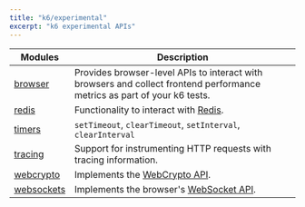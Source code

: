 ```yaml
---
title: "k6/experimental"
excerpt: "k6 experimental APIs"
---
```


<ExperimentalBlockquote />

| Modules                                                           | Description                                                                                                                                  |
| ------------------------------------------------------------------ | -------------------------------------------------------------------------------------------------------------------------------------------- |
| [browser](/javascript-api/k6-browser/) | Provides browser-level APIs to interact with browsers and collect frontend performance metrics as part of your k6 tests.  |
| [redis](/javascript-api/k6-experimental/redis/) | Functionality to interact with [Redis](https://redis.io/). |
| [timers](/javascript-api/k6-experimental/timers/) | `setTimeout`, `clearTimeout`, `setInterval`, `clearInterval`  |
| [tracing](/javascript-api/k6-experimental/tracing/) | Support for instrumenting HTTP requests with tracing information. |
| [webcrypto](/javascript-api/k6-experimental/webcrypto/) | Implements the [WebCrypto API](https://developer.mozilla.org/en-US/docs/Web/API/Web_Crypto_API). |
| [websockets](/javascript-api/k6-experimental/websockets/) | Implements the browser's [WebSocket API](https://developer.mozilla.org/en-US/docs/Web/API/WebSocket).  |